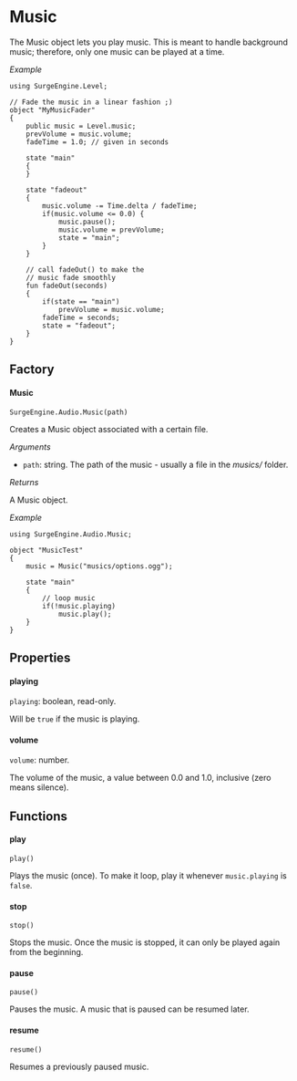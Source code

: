 Music
=====

The Music object lets you play music. This is meant to handle background music; therefore, only one music can be played at a time.

*Example*
```
using SurgeEngine.Level;

// Fade the music in a linear fashion ;)
object "MyMusicFader"
{
    public music = Level.music;
    prevVolume = music.volume;
    fadeTime = 1.0; // given in seconds

    state "main"
    {
    }

    state "fadeout"
    {
        music.volume -= Time.delta / fadeTime;
        if(music.volume <= 0.0) {
            music.pause();
            music.volume = prevVolume;
            state = "main";
        }
    }

    // call fadeOut() to make the
    // music fade smoothly
    fun fadeOut(seconds)
    {
        if(state == "main")
            prevVolume = music.volume;
        fadeTime = seconds;
        state = "fadeout";
    }
}
```

Factory
-------

#### Music

`SurgeEngine.Audio.Music(path)`

Creates a Music object associated with a certain file.

*Arguments*

* `path`: string. The path of the music - usually a file in the *musics/* folder.

*Returns*

A Music object.

*Example*
```
using SurgeEngine.Audio.Music;

object "MusicTest"
{
    music = Music("musics/options.ogg");

    state "main"
    {
        // loop music
        if(!music.playing)
            music.play();
    }
}
```

Properties
----------

#### playing

`playing`: boolean, read-only.

Will be `true` if the music is playing.

#### volume

`volume`: number.

The volume of the music, a value between 0.0 and 1.0, inclusive (zero means silence).

Functions
---------

#### play

`play()`

Plays the music (once). To make it loop, play it whenever `music.playing` is `false`.

#### stop

`stop()`

Stops the music. Once the music is stopped, it can only be played again from the beginning.

#### pause

`pause()`

Pauses the music. A music that is paused can be resumed later.

#### resume

`resume()`

Resumes a previously paused music.
